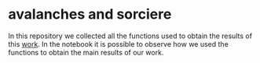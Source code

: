 # avalanches and sorciere

In this repository we collected all the functions used to obtain the results of this [work](https://www.biorxiv.org/content/10.1101/2023.12.15.571888v1). In the notebook it is possible to observe how we used the functions to obtain the main results of our work. 
